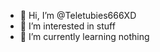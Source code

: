 - 👋 Hi, I’m @Teletubies666XD
- 👀 I’m interested in stuff
- 🌱 I’m currently learning nothing

<!---
Teletubies666XD/Teletubies666XD is a ✨ special ✨ repository because its `README.md` (this file) appears on your GitHub profile.
You can click the Preview link to take a look at your changes.
--->
